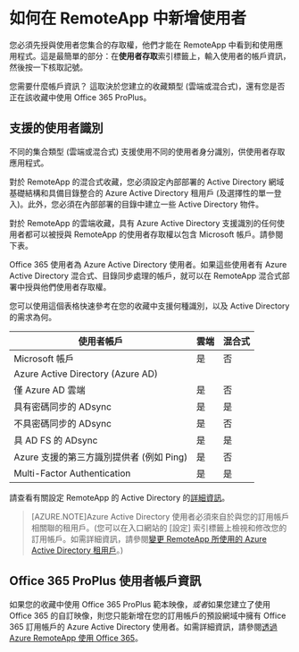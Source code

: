 <properties 
    pageTitle="在 RemoteApp 中新增使用者" 
    description="了解如何在 RemoteApp 中新增使用者" 
    services="remoteapp" 
    solutions="" 
	documentationCenter="" 
    authors="lizap" 
    manager="mbaldwin" />

<tags 
    ms.service="remoteapp" 
    ms.workload="compute" 
    ms.tgt_pltfrm="na" 
    ms.devlang="na" 
    ms.topic="article" 
    ms.date="05/28/2015" 
    ms.author="elizapo" />

# 如何在 RemoteApp 中新增使用者

您必須先授與使用者您集合的存取權，他們才能在 RemoteApp 中看到和使用應用程式。這是最簡單的部分：在**使用者存取**索引標籤上，輸入使用者的帳戶資訊，然後按一下核取記號。

您需要什麼帳戶資訊？ 這取決於您建立的收藏類型 (雲端或混合式)，還有您是否正在該收藏中使用 Office 365 ProPlus。

## 支援的使用者識別

不同的集合類型 (雲端或混合式) 支援使用不同的使用者身分識別，供使用者存取應用程式。

對於 RemoteApp 的混合式收藏，您必須設定內部部署的 Active Directory 網域基礎結構和具備目錄整合的 Azure Active Directory 租用戶 (及選擇性的單一登入)。此外，您必須在內部部署的目錄中建立一些 Active Directory 物件。

對於 RemoteApp 的雲端收藏，具有 Azure Active Directory 支援識別的任何使用者都可以被授與 RemoteApp 的使用者存取權以包含 Microsoft 帳戶。請參閱下表。

Office 365 使用者為 Azure Active Directory 使用者。如果這些使用者有 Azure Active Directory 混合式、目錄同步處理的帳戶，就可以在 RemoteApp 混合式部署中授與他們使用者存取權。

您可以使用這個表格快速參考在您的收藏中支援何種識別，以及 Active Directory 的需求為何。

|使用者帳戶 |雲端 |混合式|
|--------------|--------|------|
|Microsoft 帳戶| 	是|	否|
|Azure Active Directory (Azure AD)| | |	
|僅 Azure AD 雲端 |是 |否 |
|具有密碼同步的 ADsync |是 |是 |
|不具密碼同步的 ADsync|	是 |否 |
|具 AD FS 的 ADsync |是 |是 |
|Azure 支援的第三方識別提供者 (例如 Ping) |是 |否|	
|Multi-Factor Authentication |是 |是 |

請查看有關設定 RemoteApp 的 Active Directory 的[詳細資訊](remoteapp-ad.md)。


> [AZURE.NOTE]Azure Active Directory 使用者必須來自於與您的訂用帳戶相關聯的租用戶。(您可以在入口網站的 [設定] 索引標籤上檢視和修改您的訂用帳戶。如需詳細資訊，請參閱[變更 RemoteApp 所使用的 Azure Active Directory 租用戶](remoteapp-changetenant.md)。)

## Office 365 ProPlus 使用者帳戶資訊
如果您的收藏中使用 Office 365 ProPlus 範本映像，*或者*如果您建立了使用 Office 365 的自訂映像，則您只能新增在您的訂用帳戶的預設網域中擁有 Office 365 訂用帳戶的 Azure Active Directory 使用者。如需詳細資訊，請參閱[透過 Azure RemoteApp 使用 Office 365](remoteapp-o365.md)。
 

<!---HONumber=62-->